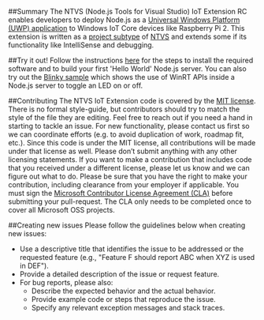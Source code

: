 ##Summary
The NTVS (Node.js Tools for Visual Studio) IoT Extension RC enables developers to deploy Node.js as a [Universal Windows Platform (UWP) application](https://github.com/ms-iot/node-uwp-wrapper) 
to Windows IoT Core devices like Raspberry Pi 2. This extension is written as a [project subtype](https://msdn.microsoft.com/en-us/library/bb166488.aspx) of [NTVS](http://aka.ms/ntvs) and extends 
some if its functionality like IntelliSense and debugging.

##Try it out!
Follow the instructions [here](http://ms-iot.github.io/content/en-US/win10/samples/NodejsWU.htm) for the steps to install the required software and to build your first 'Hello World' Node.js server.
You can also try out the [Blinky sample](http://ms-iot.github.io/content/en-US/win10/samples/NodejsWUBlinky.htm) which shows the use of WinRT APIs inside a Node.js server to toggle an LED on or off.

##Contributing
The NTVS IoT Extension code is covered by the [MIT license](http://opensource.org/licenses/MIT). There is no formal style-guide, but contributors should try to match the style of the file they are editing. 
Feel free to reach out if you need a hand in starting to tackle an issue. For new functionality, please contact us first so we can coordinate efforts (e.g. to avoid duplication of work, roadmap fit, etc.).
Since this code is under the MIT license, all contributions will be made under that license as well. Please don’t submit anything with any other licensing statements. If you want to make a contribution 
that includes code that you received under a different license, please let us know and we can figure out what to do. Please be sure that you have the right to make your contribution, including clearance 
from your employer if applicable. You must sign the [Microsoft Contributor License Agreement (CLA)](https://cla.microsoft.com/) before submitting your pull-request. The CLA only needs to be completed once 
to cover all Microsoft OSS projects.

##Creating new issues
Please follow the guidelines below when creating new issues:
* Use a descriptive title that identifies the issue to be addressed or the requested feature (e.g., "Feature F should report ABC when XYZ is used in DEF").
* Provide a detailed description of the issue or request feature.
* For bug reports, please also:
    * Describe the expected behavior and the actual behavior.
    * Provide example code or steps that reproduce the issue.
    * Specify any relevant exception messages and stack traces.